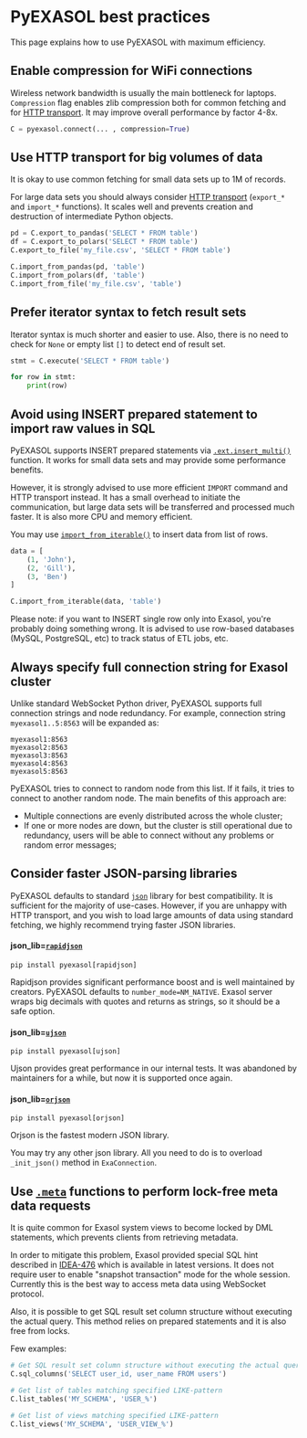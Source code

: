 # PyEXASOL best practices

This page explains how to use PyEXASOL with maximum efficiency.

## Enable compression for WiFi connections

Wireless network bandwidth is usually the main bottleneck for laptops. `Compression` flag enables zlib compression both for common fetching and for [HTTP transport](/docs/HTTP_TRANSPORT.md). It may improve overall performance by factor 4-8x.

```python
C = pyexasol.connect(... , compression=True)
```

## Use HTTP transport for big volumes of data

It is okay to use common fetching for small data sets up to 1M of records.

For large data sets you should always consider [HTTP transport](/docs/HTTP_TRANSPORT.md) (`export_*` and `import_*` functions). It scales well and prevents creation and destruction of intermediate Python objects.

```python
pd = C.export_to_pandas('SELECT * FROM table')
df = C.export_to_polars('SELECT * FROM table')
C.export_to_file('my_file.csv', 'SELECT * FROM table')

C.import_from_pandas(pd, 'table')
C.import_from_polars(df, 'table')
C.import_from_file('my_file.csv', 'table')
```

## Prefer iterator syntax to fetch result sets

Iterator syntax is much shorter and easier to use. Also, there is no need to check for `None` or empty list `[]` to detect end of result set.

```python
stmt = C.execute('SELECT * FROM table')

for row in stmt:
    print(row)
```

## Avoid using INSERT prepared statement to import raw values in SQL

PyEXASOL supports INSERT prepared statements via [`.ext.insert_multi()`](/docs/REFERENCE.md#insert_multi) function. It works for small data sets and may provide some performance benefits.

However, it is strongly advised to use more efficient `IMPORT` command and HTTP transport instead. It has a small overhead to initiate the communication, but large data sets will be transferred and processed much faster. It is also more CPU and memory efficient.

You may use [`import_from_iterable()`](/docs/REFERENCE.md#import_from_iterable) to insert data from list of rows.

```python
data = [
    (1, 'John'),
    (2, 'Gill'),
    (3, 'Ben')
]

C.import_from_iterable(data, 'table')
```

Please note: if you want to INSERT single row only into Exasol, you're probably doing something wrong. It is advised to use row-based databases (MySQL, PostgreSQL, etc) to track status of ETL jobs, etc.

## Always specify full connection string for Exasol cluster

Unlike standard WebSocket Python driver, PyEXASOL supports full connection strings and node redundancy. For example, connection string `myexasol1..5:8563` will be expanded as:

```
myexasol1:8563
myexasol2:8563
myexasol3:8563
myexasol4:8563
myexasol5:8563
```

PyEXASOL tries to connect to random node from this list. If it fails, it tries to connect to another random node. The main benefits of this approach are:

- Multiple connections are evenly distributed across the whole cluster;
- If one or more nodes are down, but the cluster is still operational due to redundancy, users will be able to connect without any problems or random error messages;

## Consider faster JSON-parsing libraries

PyEXASOL defaults to standard [`json`](https://docs.python.org/3/library/json.html) library for best compatibility. It is sufficient for the majority of use-cases. However, if you are unhappy with HTTP transport, and you wish to load large amounts of data using standard fetching, we highly recommend trying faster JSON libraries.

#### json_lib=[`rapidjson`](https://github.com/python-rapidjson/python-rapidjson)
```
pip install pyexasol[rapidjson]
```
Rapidjson provides significant performance boost and is well maintained by creators. PyEXASOL defaults to `number_mode=NM_NATIVE`. Exasol server wraps big decimals with quotes and returns as strings, so it should be a safe option.

#### json_lib=[`ujson`](https://github.com/esnme/ultrajson)
```
pip install pyexasol[ujson]
```
Ujson provides great performance in our internal tests. It was abandoned by maintainers for a while, but now it is supported once again.

#### json_lib=[`orjson`](https://github.com/ijl/orjson)
```
pip install pyexasol[orjson]
```
Orjson is the fastest modern JSON library.

You may try any other json library. All you need to do is to overload `_init_json()` method in `ExaConnection`.

## Use [`.meta`](/docs/REFERENCE.md#exametadata) functions to perform lock-free meta data requests

It is quite common for Exasol system views to become locked by DML statements, which prevents clients from retrieving metadata.

In order to mitigate this problem, Exasol provided special SQL hint described in [IDEA-476](https://www.exasol.com/support/browse/IDEA-476) which is available in latest versions. It does not require user to enable "snapshot transaction" mode for the whole session. Currently this is the best way to access meta data using WebSocket protocol.

Also, it is possible to get SQL result set column structure without executing the actual query. This method relies on prepared statements and it is also free from locks.

Few examples:

```python
# Get SQL result set column structure without executing the actual query
C.sql_columns('SELECT user_id, user_name FROM users')

# Get list of tables matching specified LIKE-pattern
C.list_tables('MY_SCHEMA', 'USER_%')

# Get list of views matching specified LIKE-pattern
C.list_views('MY_SCHEMA', 'USER_VIEW_%')
```

